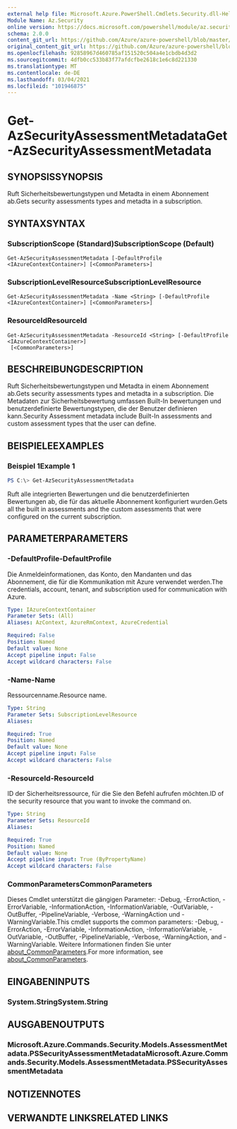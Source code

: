 ```yaml
---
external help file: Microsoft.Azure.PowerShell.Cmdlets.Security.dll-Help.xml
Module Name: Az.Security
online version: https://docs.microsoft.com/powershell/module/az.security/Get-AzSecurityAssessmentMetadata
schema: 2.0.0
content_git_url: https://github.com/Azure/azure-powershell/blob/master/src/Security/Security/help/Get-AzSecurityAssessmentMetadata.md
original_content_git_url: https://github.com/Azure/azure-powershell/blob/master/src/Security/Security/help/Get-AzSecurityAssessmentMetadata.md
ms.openlocfilehash: 92858967d460785af151520c504a4e1cbdb4d3d2
ms.sourcegitcommit: 4dfb0cc533b83f77afdcfbe2618c1e6c8d221330
ms.translationtype: MT
ms.contentlocale: de-DE
ms.lasthandoff: 03/04/2021
ms.locfileid: "101946875"
---
```

# <span data-ttu-id="1bfd8-101">Get-AzSecurityAssessmentMetadata</span><span class="sxs-lookup"><span data-stu-id="1bfd8-101">Get-AzSecurityAssessmentMetadata</span></span>

## <span data-ttu-id="1bfd8-102">SYNOPSIS</span><span class="sxs-lookup"><span data-stu-id="1bfd8-102">SYNOPSIS</span></span>
<span data-ttu-id="1bfd8-103">Ruft Sicherheitsbewertungstypen und Metadta in einem Abonnement ab.</span><span class="sxs-lookup"><span data-stu-id="1bfd8-103">Gets security assessments types and metadta in a subscription.</span></span>

## <span data-ttu-id="1bfd8-104">SYNTAX</span><span class="sxs-lookup"><span data-stu-id="1bfd8-104">SYNTAX</span></span>

### <span data-ttu-id="1bfd8-105">SubscriptionScope (Standard)</span><span class="sxs-lookup"><span data-stu-id="1bfd8-105">SubscriptionScope (Default)</span></span>
```
Get-AzSecurityAssessmentMetadata [-DefaultProfile <IAzureContextContainer>] [<CommonParameters>]
```

### <span data-ttu-id="1bfd8-106">SubscriptionLevelResource</span><span class="sxs-lookup"><span data-stu-id="1bfd8-106">SubscriptionLevelResource</span></span>
```
Get-AzSecurityAssessmentMetadata -Name <String> [-DefaultProfile <IAzureContextContainer>] [<CommonParameters>]
```

### <span data-ttu-id="1bfd8-107">ResourceId</span><span class="sxs-lookup"><span data-stu-id="1bfd8-107">ResourceId</span></span>
```
Get-AzSecurityAssessmentMetadata -ResourceId <String> [-DefaultProfile <IAzureContextContainer>]
 [<CommonParameters>]
```

## <span data-ttu-id="1bfd8-108">BESCHREIBUNG</span><span class="sxs-lookup"><span data-stu-id="1bfd8-108">DESCRIPTION</span></span>
<span data-ttu-id="1bfd8-109">Ruft Sicherheitsbewertungstypen und Metadta in einem Abonnement ab.</span><span class="sxs-lookup"><span data-stu-id="1bfd8-109">Gets security assessments types and metadta in a subscription.</span></span> <span data-ttu-id="1bfd8-110">Die Metadaten zur Sicherheitsbewertung umfassen Built-In bewertungen und benutzerdefinierte Bewertungstypen, die der Benutzer definieren kann.</span><span class="sxs-lookup"><span data-stu-id="1bfd8-110">Security Assessment metadata include Built-In assessments and custom assessment types that the user can define.</span></span>

## <span data-ttu-id="1bfd8-111">BEISPIELE</span><span class="sxs-lookup"><span data-stu-id="1bfd8-111">EXAMPLES</span></span>

### <span data-ttu-id="1bfd8-112">Beispiel 1</span><span class="sxs-lookup"><span data-stu-id="1bfd8-112">Example 1</span></span>
```powershell
PS C:\> Get-AzSecurityAssessmentMetadata
```

<span data-ttu-id="1bfd8-113">Ruft alle integrierten Bewertungen und die benutzerdefinierten Bewertungen ab, die für das aktuelle Abonnement konfiguriert wurden.</span><span class="sxs-lookup"><span data-stu-id="1bfd8-113">Gets all the built in assessments and the custom assessments that were configured on the current subscription.</span></span>

## <span data-ttu-id="1bfd8-114">PARAMETER</span><span class="sxs-lookup"><span data-stu-id="1bfd8-114">PARAMETERS</span></span>

### <span data-ttu-id="1bfd8-115">-DefaultProfile</span><span class="sxs-lookup"><span data-stu-id="1bfd8-115">-DefaultProfile</span></span>
<span data-ttu-id="1bfd8-116">Die Anmeldeinformationen, das Konto, den Mandanten und das Abonnement, die für die Kommunikation mit Azure verwendet werden.</span><span class="sxs-lookup"><span data-stu-id="1bfd8-116">The credentials, account, tenant, and subscription used for communication with Azure.</span></span>

```yaml
Type: IAzureContextContainer
Parameter Sets: (All)
Aliases: AzContext, AzureRmContext, AzureCredential

Required: False
Position: Named
Default value: None
Accept pipeline input: False
Accept wildcard characters: False
```

### <span data-ttu-id="1bfd8-117">-Name</span><span class="sxs-lookup"><span data-stu-id="1bfd8-117">-Name</span></span>
<span data-ttu-id="1bfd8-118">Ressourcenname.</span><span class="sxs-lookup"><span data-stu-id="1bfd8-118">Resource name.</span></span>

```yaml
Type: String
Parameter Sets: SubscriptionLevelResource
Aliases:

Required: True
Position: Named
Default value: None
Accept pipeline input: False
Accept wildcard characters: False
```

### <span data-ttu-id="1bfd8-119">-ResourceId</span><span class="sxs-lookup"><span data-stu-id="1bfd8-119">-ResourceId</span></span>
<span data-ttu-id="1bfd8-120">ID der Sicherheitsressource, für die Sie den Befehl aufrufen möchten.</span><span class="sxs-lookup"><span data-stu-id="1bfd8-120">ID of the security resource that you want to invoke the command on.</span></span>

```yaml
Type: String
Parameter Sets: ResourceId
Aliases:

Required: True
Position: Named
Default value: None
Accept pipeline input: True (ByPropertyName)
Accept wildcard characters: False
```

### <span data-ttu-id="1bfd8-121">CommonParameters</span><span class="sxs-lookup"><span data-stu-id="1bfd8-121">CommonParameters</span></span>
<span data-ttu-id="1bfd8-122">Dieses Cmdlet unterstützt die gängigen Parameter: -Debug, -ErrorAction, -ErrorVariable, -InformationAction, -InformationVariable, -OutVariable, -OutBuffer, -PipelineVariable, -Verbose, -WarningAction und -WarningVariable.</span><span class="sxs-lookup"><span data-stu-id="1bfd8-122">This cmdlet supports the common parameters: -Debug, -ErrorAction, -ErrorVariable, -InformationAction, -InformationVariable, -OutVariable, -OutBuffer, -PipelineVariable, -Verbose, -WarningAction, and -WarningVariable.</span></span> <span data-ttu-id="1bfd8-123">Weitere Informationen finden Sie unter [about_CommonParameters](http://go.microsoft.com/fwlink/?LinkID=113216).</span><span class="sxs-lookup"><span data-stu-id="1bfd8-123">For more information, see [about_CommonParameters](http://go.microsoft.com/fwlink/?LinkID=113216).</span></span>

## <span data-ttu-id="1bfd8-124">EINGABEN</span><span class="sxs-lookup"><span data-stu-id="1bfd8-124">INPUTS</span></span>

### <span data-ttu-id="1bfd8-125">System.String</span><span class="sxs-lookup"><span data-stu-id="1bfd8-125">System.String</span></span>

## <span data-ttu-id="1bfd8-126">AUSGABEN</span><span class="sxs-lookup"><span data-stu-id="1bfd8-126">OUTPUTS</span></span>

### <span data-ttu-id="1bfd8-127">Microsoft.Azure.Commands.Security.Models.AssessmentMetadata.PSSecurityAssessmentMetadata</span><span class="sxs-lookup"><span data-stu-id="1bfd8-127">Microsoft.Azure.Commands.Security.Models.AssessmentMetadata.PSSecurityAssessmentMetadata</span></span>

## <span data-ttu-id="1bfd8-128">NOTIZEN</span><span class="sxs-lookup"><span data-stu-id="1bfd8-128">NOTES</span></span>

## <span data-ttu-id="1bfd8-129">VERWANDTE LINKS</span><span class="sxs-lookup"><span data-stu-id="1bfd8-129">RELATED LINKS</span></span>
